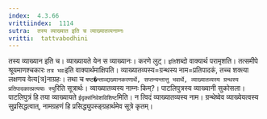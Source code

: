 ```yaml
---
index:  4.3.66
vrittiindex:  1114
sutra:  तस्य व्याख्यात इति च व्याख्यातव्यनाम्नः
vritti:  tattvabodhini 
---
```


तस्य व्याख्यान इति च। व्याख्यायते येन स व्याख्यानः। करणे लुट्। `इति`शब्दो वाक्यार्थ परामृशति। तत्समीपे श्रूयमाणश्चकारः `तत्र भवः`इति वाक्यार्थमाक्षिपति। व्याख्यातव्यस्य=ग्रन्थस्य नाम=प्रतिपादकं, तच्च शक्त्या लक्षणय वेत्य[त्र]नाग्रहः। तथा च `षष्ट�न्ताव्द्यख्यानकरणार्थे, सप्तन्यन्तात्तु भवार्थे, व्याख्यातव्यस्य ग्रन्थस्य प्रतिपादकात्प्रत्ययाः स्यु`रिति सूत्रार्थः। व्याख्यातव्यस्य नाम्नः किम्?। पाटलिपुत्रस्य व्याख्यानी सुकोसला। पाटलिपुत्रं हि तया व्याख्यायते `ईदृक्संनिवेशविशिष्ट`मिति। न त्विदं व्याख्यातव्यस्य नाम। ग्रन्थेष्वेव व्याख्येयत्वस्य सुप्रसिद्धत्वात्, नामग्रहणं हि प्रसिद्ध्युपस्ङ्ग्रहार्थमेव सूत्रे कृतम्।

